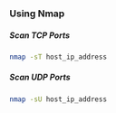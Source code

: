 ### **Using Nmap**

##### Scan TCP Ports
```bash
nmap -sT host_ip_address
```

##### Scan UDP Ports
```bash
nmap -sU host_ip_address
```
